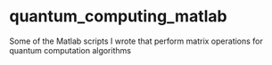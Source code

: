 quantum_computing_matlab
========================

Some of the Matlab scripts I wrote that perform matrix operations for quantum computation algorithms
